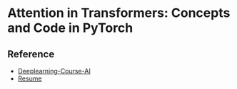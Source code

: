 # Attention in Transformers: Concepts and Code in PyTorch

## Reference
- [Deeplearning-Course-AI](https://learn.deeplearning.ai/courses/attention-in-transformers-concepts-and-code-in-pytorch/lesson/kxluu/coding-self-attention-in-pytorch) 
- [Resume](https://www.canva.com/design/DAGthEqvgFA/7Oy0t6uQ5mlSXuwBWbBS_A/edit?utm_content=DAGthEqvgFA&utm_campaign=designshare&utm_medium=link2&utm_source=sharebutton)
